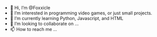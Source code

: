 - 👋 Hi, I’m @Foxxicle
- 👀 I’m interested in programming video games, or just small projects.
- 🌱 I’m currently learning Python, Javascript, and HTML
- 💞️ I’m looking to collaborate on ...
- 📫 How to reach me ...

<!---
Foxxicle/Foxxicle is a ✨ special ✨ repository because its `README.md` (this file) appears on your GitHub profile.
You can click the Preview link to take a look at your changes.
--->

